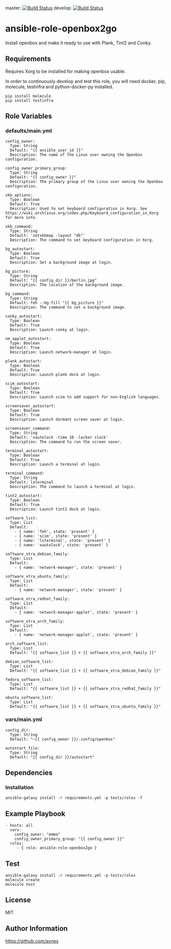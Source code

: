 master: [![Build Status](https://travis-ci.org/avnes/ansible-role-openbox2go.png?branch=master)](https://travis-ci.org/avnes/ansible-role-openbox2go) develop: [![Build Status](https://travis-ci.org/avnes/ansible-role-openbox2go.png?branch=develop)](https://travis-ci.org/avnes/ansible-role-openbox2go)


# ansible-role-openbox2go

Install openbox and make it ready to use with Plank, Tint2 and Conky.

## Requirements

Requires Xorg to be installed for making openbox usable.

In order to continuously develop and test this role, you will need docker, pip, molecule, testinfra and python-docker-py installed.

```
pip install molecule
pip install testinfra
```

## Role Variables

### defaults/main.yml
```
config_owner:
  Type: String
  Default: "{{ ansible_user_id }}"
  Description: The name of the Linux user owning the Openbox configuration.

config_owner_primary_group:
  Type: String
  Default: "{{ config_owner }}"
  Description: The primary group of the Linux user owning the Openbox configuration.

xkb_options:
  Type: Boolean
  Default: True
  Description: Used to set keyboard configuration in Xorg. See https://wiki.archlinux.org/index.php/Keyboard_configuration_in_Xorg for more info.

xkb_command:
  Type: String
  Default: 'setxkbmap -layout "dk"'
  Description: The command to set keyboard configuration in Xorg.

bg_autostart:
  Type: Boolean
  Default: True
  Description: Set a background image at login.

bg_picture:
  Type: String
  Default: "{{ config_dir }}/berlin.jpg"
  Description: The location of the background image.

bg_command:
  Type: String
  Default: feh --bg-fill "{{ bg_picture }}"
  Description: The command to set a background image.

conky_autostart:
  Type: Boolean
  Default: True
  Description: Launch conky at login.

nm_applet_autostart:
  Type: Boolean
  Default: True
  Description: Launch network-manager at login.

plank_autostart:
  Type: Boolean
  Default: True
  Description: Launch plank dock at login.

scim_autostart:
  Type: Boolean
  Default: True
  Description: Launch scim to add support for non-English languages.

screensaver_autostart:
  Type: Boolean
  Default: True
  Description: Launch dormant screen saver at login.

screensaver_command:
  Type: String
  Default: 'xautolock -time 10 -locker slock'
  Description: The command to run the screen saver.

terminal_autostart:
  Type: Boolean
  Default: True
  Description: Launch a terminal at login.

terminal_command:
  Type: String
  Default: lxterminal
  Description: The command to launch a terminal at login.

tint2_autostart:
  Type: Boolean
  Default: True
  Description: Launch tint2 dock at login.

software_list:
  Type: List
  Default:
    - { name: 'feh', state: 'present' }
    - { name: 'scim', state: 'present' }
    - { name: 'lxterminal', state: 'present' }
    - { name: 'xautolock', state: 'present' }

software_xtra_debian_family:
  Type: List
  Default:
    - { name: 'network-manager', state: 'present' }

software_xtra_ubuntu_family:
  Type: List
  Default:
    - { name: 'network-manager', state: 'present' }

software_xtra_redhat_family:
  Type: List
  Default:
    - { name: 'network-manager-applet', state: 'present' }

software_xtra_arch_family:
  Type: List
  Default:
    - { name: 'network-manager-applet', state: 'present' }

arch_software_list:
  Type: List
  Default: "{{ software_list }} + {{ software_xtra_arch_family }}"

debian_software_list:
  Type: List
  Default: "{{ software_list }} + {{ software_xtra_debian_family }}"

fedora_software_list:
  Type: List
  Default: "{{ software_list }} + {{ software_xtra_redhat_family }}"

ubuntu_software_list:
  Type: List
  Default: "{{ software_list }} + {{ software_xtra_ubuntu_family }}"
```

### vars/main.yml
```
config_dir:
  Type: String
  Default: "~{{ config_owner }}/.config/openbox"

autostart_file:
  Type: String
  Default: "{{ config_dir }}/autostart"
```

## Dependencies

### Installation
```
ansible-galaxy install -r requirements.yml -p tests/roles -f 
```

## Example Playbook

```
- hosts: all
  vars:
    config_owner: "emma"
    config_owner_primary_group: "{{ config_owner }}"
  roles:
     - { role: ansible-role-openbox2go }
```

## Test

```
ansible-galaxy install -r requirements.yml -p tests/roles
molecule create
molecule test
```

## License

MIT

## Author Information

<https://github.com/avnes>
